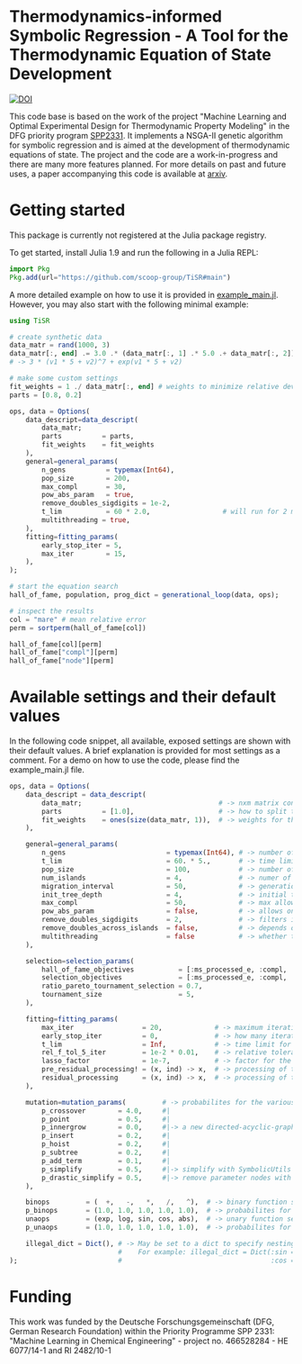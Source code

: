 # Thermodynamics-informed Symbolic Regression - A Tool for the Thermodynamic Equation of State Development

 [![DOI](https://zenodo.org/badge/685443077.svg)](https://zenodo.org/badge/latestdoi/685443077)

This code base is based on the work of the project "Machine Learning and Optimal Experimental Design for Thermodynamic Property Modeling" in the DFG priority program [SPP2331](https://chemengml.org/).
It implements a NSGA-II genetic algorithm for symbolic regression and is aimed at the development of thermodynamic equations of state.
The project and the code are a work-in-progress and there are many more features planned.
For more details on past and future uses, a paper accompanying this code is available at [arxiv](https://arxiv.org/abs/2309.02805).

# Getting started

This package is currently not registered at the Julia package registry. 

To get started, install Julia 1.9 and run the following in a Julia REPL:

```julia
import Pkg
Pkg.add(url="https://github.com/scoop-group/TiSR#main")
```

A more detailed example on how to use it is provided in [example_main.jl](example/example_main.jl).
However, you may also start with the following minimal example:

```julia
using TiSR

# create synthetic data
data_matr = rand(1000, 3)
data_matr[:, end] .= 3.0 .* (data_matr[:, 1] .* 5.0 .+ data_matr[:, 2]) .^ 7.0 + exp.(data_matr[:, 1] .* 5.0 .+ data_matr[:, 2])
# -> 3 * (v1 * 5 + v2)^7 + exp(v1 * 5 + v2)

# make some custom settings
fit_weights = 1 ./ data_matr[:, end] # weights to minimize relative deviation
parts = [0.8, 0.2]

ops, data = Options(
    data_descript=data_descript(
        data_matr;
        parts          = parts,
        fit_weights    = fit_weights
    ),
    general=general_params(
        n_gens          = typemax(Int64),
        pop_size        = 200,
        max_compl       = 30,
        pow_abs_param   = true,
        remove_doubles_sigdigits = 1e-2,
        t_lim           = 60 * 2.0,                  # will run for 2 minutes
        multithreading = true,
    ),
    fitting=fitting_params(
        early_stop_iter = 5,
        max_iter        = 15,
    ),
);

# start the equation search
hall_of_fame, population, prog_dict = generational_loop(data, ops);

# inspect the results
col = "mare" # mean relative error
perm = sortperm(hall_of_fame[col])

hall_of_fame[col][perm]
hall_of_fame["compl"][perm]
hall_of_fame["node"][perm]

```

# Available settings and their default values

In the following code snippet, all available, exposed settings are shown with their default values.
A brief explanation is provided for most settings as a comment.
For a demo on how to use the code, please find the example_main.jl file.

```julia
ops, data = Options(
    data_descript = data_descript(
        data_matr;                                  # -> nxm matrix containing the n data points, m-1 variables and the output
        parts          = [1.0],                     # -> how to split the data. e.g. [1.0] -> (no split) or [0.8, 0.2]
        fit_weights    = ones(size(data_matr, 1)),  # -> weights for the data fitting -> residual .* weight
    ),

    general=general_params(
        n_gens                         = typemax(Int64), # -> number of generations to conduct
        t_lim                          = 60. * 5.,       # -> time limit for the algorithm
        pop_size                       = 100,            # -> number of individuals selected for next generation
        num_islands                    = 4,              # -> numer of parallel islands
        migration_interval             = 50,             # -> generation interval, in which an indivudual is moved to other islands. (ring topology)
        init_tree_depth                = 4,              # -> initial tree depth (with full method)
        max_compl                      = 50,             # -> max allowed complexity. Individuals exceeding it, are trimmed with repeated hoist mutations rather than removed.
        pow_abs_param                  = false,          # -> allows only parameter terminals as power -> (x - 5)^3 is allowed, but 3^(x - 5) is not.
        remove_doubles_sigdigits       = 2,              # -> filters indivuduals in an island if their rounded MAE and MSE are the same -> 0 is off; 2 ... 5
        remove_doubles_across_islands  = false,          # -> depends on the remove_doubles_sigdigits setting above. Applies it across islands  -> true / false
        multithreading                 = false           # -> whether to use multithreading for the most expensive computations. Not always faster  -> depends on how expensive fitting is for the problem at hand.
    ),

    selection=selection_params(
        hall_of_fame_objectives           = [:ms_processed_e, :compl, :mare],          # -> objectives for the hall_of_fame
        selection_objectives              = [:ms_processed_e, :compl, :age],           # -> objectives for the Pareto-optimal selection part of selection
        ratio_pareto_tournament_selection = 0.7,                                       # -> ratio to which the selection should be using the Pareto-optimal selection vs. tournament selection
        tournament_size                   = 5,                                         # -> tournament size
    ),

    fitting=fitting_params(
        max_iter                 = 20,             # -> maximum iterations for parameter fitting (10 ... 100) ==> biggest time consumer <==
        early_stop_iter          = 0,              # -> how many iterations to account for early stopping regularization (0 -> turned off) (to use, the data needs to be partitioned into at least 2 parts. The early stopping evaluation is performed on the second partition.)
        t_lim                    = Inf,            # -> time limit for parameter fitting of individual (0.1 ... 5)
        rel_f_tol_5_iter         = 1e-2 * 0.01,    # -> relative tolerance for parameter fitting of individual -> considered converged if improvement over 5 iterations is smaller than this
        lasso_factor             = 1e-7,           # -> factor for the lasso regularization -> pushing parameter values to 0 (0 -> turned off) (1e-7 ... 1e-4)
        pre_residual_processing! = (x, ind) -> x,  # -> processing of the equation output before the residual is calculated. Must be an inplace function. The inds refer for the indices of the current residuals, which may be used to slice some data in the function like "(x, inds) -> x ./= data[end][inds]"
        residual_processing      = (x, ind) -> x,  # -> processing of the residuals. NOT an inplace function. The inds refer for the indices of the current residuals, which may be used to slice some data in the function like "(x, inds) -> x ./ data[end][inds]"
    ),

    mutation=mutation_params(         # -> probabilites for the various mutations (don't need to add up to 1)
        p_crossover        = 4.0,     #|
        p_point            = 0.5,     #|
        p_innergrow        = 0.0,     #|-> a new directed-acyclic-graph connection
        p_insert           = 0.2,     #|
        p_hoist            = 0.2,     #|
        p_subtree          = 0.2,     #|
        p_add_term         = 0.1,     #|
        p_simplify         = 0.5,     #|-> simplify with SymbolicUtils
        p_drastic_simplify = 0.5,     #|-> remove parameter nodes with values smaller than 1e-4
    ),

    binops         = (  +,   -,   *,   /,   ^),  # -> binary function set to choose from
    p_binops       = (1.0, 1.0, 1.0, 1.0, 1.0),  # -> probabilites for selection of each binary functions (same length as provided binops) (dont need to add up to 1, adjusted accordingly)
    unaops         = (exp, log, sin, cos, abs),  # -> unary function set to choose from
    p_unaops       = (1.0, 1.0, 1.0, 1.0, 1.0),  # -> probabilites for selection of each unary functions (same length as provided unaops) (dont need to add up to 1, adjusted accordingly)

    illegal_dict = Dict(), # -> May be set to a dict to specify nestings of unary functions that are removed, if they appear.
                           #    For example: illegal_dict = Dict(:sin => (sin, cos),
);                         #                                     :cos => (sin, cos))
```

# Funding

This work was funded by the Deutsche Forschungsgemeinschaft (DFG, German Research Foundation) within the Priority Programme SPP 2331: "Machine Learning in Chemical Engineering" - project no. 466528284 - HE 6077/14-1 and RI 2482/10-1

